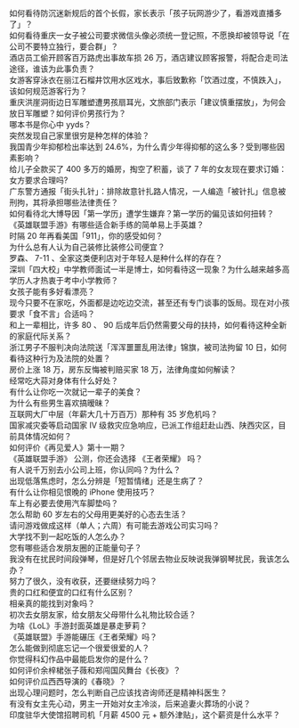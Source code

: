 如何看待防沉迷新规后的首个长假，家长表示「孩子玩网游少了，看游戏直播多了」？  
如何看待重庆一女子被公司要求微信头像必须统一登记照，不愿换却被领导说「在公司不要特立独行，要合群」？  
酒店员工偷开顾客百万路虎出事故车损 26 万，酒店建议顾客报警，将配合走司法途径，谁该为此事负责？  
女游客穿泳衣在丽江石榴井饮用水区戏水，事后致歉称「饮酒过度，不慎跌入」，该如何规范游客行为？  
重庆洪崖洞街边日军雕塑遭男孩扇耳光，文旅部门表示「建议慎重摆放」，为何会放日军雕塑？如何评价男孩行为？  
哪本书是你心中 yyds？  
突然发现自己家里很穷是种怎样的体验？  
我国青少年抑郁检出率达到 24.6%，为什么青少年得抑郁的这么多？受到哪些因素影响？  
给儿子全款买了 400 多万的婚房，掏空了积蓄，谈了 7 年的女友现在要求订婚：女方要求合理吗?  
广东警方通报「街头扎针」：排除故意针扎路人情况，一人编造「被针扎」信息被刑拘，其将承担哪些法律责任？  
如何看待北大博导因「第一学历」遭学生嫌弃？第一学历的偏见该如何扭转？  
《英雄联盟手游》有哪些适合新手练的简单易上手英雄？  
时隔 20 年再看美国「911」，你的感受如何？  
为什么总有人认为自己装修比装修公司便宜？  
罗森、 7-11 、全家这类便利店对于年轻人是种什么样的存在？  
深圳「四大校」中学教师面试一半是博士，如何看待这一现象？为什么越来越多高学历人才热衷于考中小学教师？  
女孩子能有多好看漂亮？  
现今只要不在家吃，外面都是边吃边交流，甚至还有专门谈事的饭局。现在对小孩要求「食不言」合适吗？  
和上一辈相比，许多 80 、 90 后成年后仍然需要父母的扶持，如何看待这种全新的家庭代际关系？  
浙江男子不服判决向法院送「浑浑噩噩乱用法律」锦旗，被司法拘留 10 日，如何看待这种行为及法院的处置？  
房价上涨 18 万，房东反悔被判赔买家 18 万，法律角度如何解读？  
经常吃大蒜对身体有什么好处？  
有什么让你吃一次就记一辈子的美食？  
为什么有些男生喜欢搞暧昧？  
互联网大厂中层（年薪大几十万百万）那种有 35 岁危机吗？  
国家减灾委等启动国家 Ⅳ 级救灾应急响应，已派工作组赶赴山西、陕西灾区，目前具体情况如何？  
如何评价《再见爱人》第十一期？  
《英雄联盟手游》 公测，你还会选择 《王者荣耀》 吗？  
有人说千万别去小公司上班，你认同吗？为什么？  
出现低落焦虑时，怎么分辨是「短暂情绪」还是生病了？  
有什么让你相见恨晚的 iPhone 使用技巧？  
车上有必要去使用汽车脚垫吗？  
怎么帮助 60 岁左右的父母用更美好的心态去生活？  
请问游戏做成这样（单人；六周）有可能去游戏公司实习吗？  
大学找不到一起吃饭的人怎么办？  
您有哪些适合发朋友圈的正能量句子？  
我没有在扰民时间段弹琴，但是好几个邻居去物业反映说我弹钢琴扰民，我该怎么办？  
努力了很久，没有收获，还要继续努力吗？  
贵的口红和便宜的口红有什么区别？  
相亲真的能找到对象吗？  
初次去女朋友家，给女朋友父母带什么礼物比较合适？  
为啥《LoL》手游封面英雄是暴走萝莉？  
《英雄联盟》手游能碾压《王者荣耀》吗？  
怎么能做到彻底忘记一个很爱很爱的人？  
你觉得科幻作品中最能启发你的是什么？  
如何评价余梓桾张子薇和郑闯国风舞台《长夜》？  
如何评价瓜西西导演的《春晓》？  
出现心理问题时，怎么判断自己应该找咨询师还是精神科医生？  
有没有女主先心动，男主一开始对女主冷淡，后来追妻火葬场的小说？  
印度驻华大使馆招聘司机「月薪 4500 元 + 额外津贴」，这个薪资是什么水平？  
